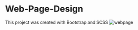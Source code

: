 # Web-Page-Design
This project was created with Bootstrap and SCSS
![webpage](https://user-images.githubusercontent.com/47022920/130844555-29d1f8c4-acaf-4ddd-8230-c55d6326fbaf.png)

